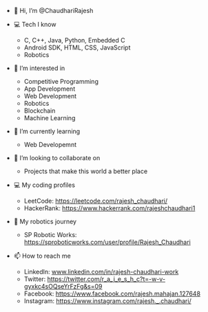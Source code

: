 - 👋 Hi, I’m @ChaudhariRajesh
    
- 💻 Tech I know
	- C, C++, Java, Python, Embedded C
	- Android SDK, HTML, CSS, JavaScript
	- Robotics

- 👀 I’m interested in
	- Competitive Programming
	- App Development
	- Web Development
	- Robotics
	- Blockchain
	- Machine Learning

- 🌱 I’m currently learning
	- Web Developemnt

- 💞️ I’m looking to collaborate on 
	- Projects that make this world a better place

- 💻 My coding profiles
	- LeetCode: https://leetcode.com/rajesh_chaudhari/
	- HackerRank: https://www.hackerrank.com/rajeshchaudhari1

- 🤖 My robotics journey
	- SP Robotic Works: https://sproboticworks.com/user/profile/Rajesh_Chaudhari

- 📫 How to reach me
	- LinkedIn: www.linkedin.com/in/rajesh-chaudhari-work
	- Twitter: https://twitter.com/r_a_j_e_s_h_c?t=-w-v-gyxkc4sOQseYrFzFg&s=09
	- Facebook: https://www.facebook.com/rajesh.mahajan.127648
	- Instagram: https://www.instagram.com/rajesh._.chaudhari/
<!---
ChaudhariRajesh/ChaudhariRajesh is a ✨ special ✨ repository because its `README.md` (this file) appears on your GitHub profile.
You can click the Preview link to take a look at your changes.
--->
